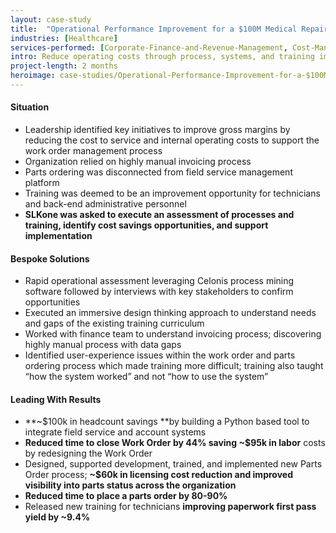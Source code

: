 ```yaml
---
layout: case-study
title:  "Operational Performance Improvement for a $100M Medical Repair and Maintenance Organization​"
industries: [Healthcare]
services-performed: [Corporate-Finance-and-Revenue-Management, Cost-Management, Financial-Analytics, Performance-Improvement]
intro: Reduce operating costs through process, systems, and training improvements yielding ~$575k in annualized benefits​
project-length: 2 months
heroimage: case-studies/Operational-Performance-Improvement-for-a-$100M-Medical-Repair-and-Maintenance-Organization.jpg
---
```


#### Situation
- Leadership identified key initiatives to improve gross margins by reducing the cost to service and internal operating costs to support the work order management process​
- Organization relied on highly manual invoicing process​
- Parts ordering was disconnected from field service management platform​
- Training was deemed to be an improvement opportunity for technicians and back-end administrative personnel​
- **SLKone was asked to execute an assessment of processes and training, identify cost savings opportunities, and support implementation**

#### Bespoke Solutions
- Rapid operational assessment leveraging Celonis process mining software followed by interviews with key stakeholders to confirm opportunities​
- Executed an immersive design thinking approach to understand needs and gaps of the existing training curriculum​
- Worked with finance team to understand invoicing process; discovering highly manual process with data gaps ​
- Identified user-experience issues within the work order and parts ordering process which made training more difficult; training also taught “how the system worked” and not “how to use the system”

#### Leading With Results
- **~$100k in headcount savings **by building a Python based tool to integrate field service and account systems​
- **Reduced time to close Work Order by 44% saving ~$95k in labor** costs by redesigning the Work Order​
- Designed, supported development, trained, and implemented new Parts Order process; **~$60k in licensing cost reduction and improved visibility into parts status across the organization​**
- **Reduced time to place a parts order by 80-90%​**
- Released new training for technicians **improving paperwork first pass yield by ~9.4%**

